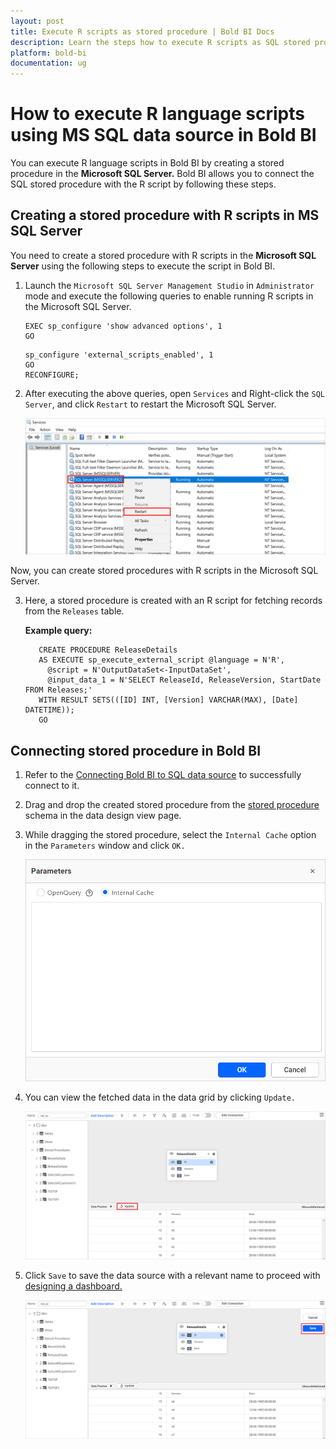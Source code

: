 ```yaml
---
layout: post
title: Execute R scripts as stored procedure | Bold BI Docs
description: Learn the steps how to execute R scripts as SQL stored procedure in Bold BI Cloud based Web designer.
platform: bold-bi
documentation: ug
---
```


# How to execute R language scripts using MS SQL data source in Bold BI

You can execute R language scripts in Bold BI by creating a stored procedure in the **Microsoft SQL Server.** Bold BI allows you to connect the SQL stored procedure with the R script by following these steps.

## Creating a stored procedure with R scripts in MS SQL Server

You need to create a stored procedure with R scripts in the **Microsoft SQL Server** using the following steps to execute the script in Bold BI.

1.	Launch the `Microsoft SQL Server Management Studio` in `Administrator` mode and execute the following queries to enable running R scripts in the Microsoft SQL Server.

        EXEC sp_configure 'show advanced options', 1
        GO
	<!-- -->
        sp_configure 'external_scripts_enabled', 1
        GO
        RECONFIGURE;
		
2.  After executing the above queries, open `Services` and Right-click the `SQL Server`, and click `Restart` to restart the Microsoft SQL Server.

    ![Restart SQL server](/static/assets/cloud/faq/images/restart-sql-server.png#max-width=100%)

Now, you can create stored procedures with R scripts in the Microsoft SQL Server.

3.	Here, a stored procedure is created with an R script for fetching records from the `Releases` table.

      **Example query:**
    
	       CREATE PROCEDURE ReleaseDetails
           AS EXECUTE sp_execute_external_script @language = N'R',
             @script = N'OutputDataSet<-InputDataSet',
             @input_data_1 = N'SELECT ReleaseId, ReleaseVersion, StartDate FROM Releases;'
           WITH RESULT SETS(([ID] INT, [Version] VARCHAR(MAX), [Date] DATETIME));
           GO

## Connecting stored procedure in Bold BI

1.	Refer to the [Connecting Bold BI to SQL data source](https://help.boldbi.com/cloud-bi/working-with-data-source/data-connectors/sql-data-source/#connecting-bold-bi-to-microsoft-sql-server-data-source) to successfully connect to it.

2.	Drag and drop the created stored procedure from the [stored procedure](https://help.boldbi.com/cloud-bi/working-with-data-source/data-connectors/sql-data-source/#connecting-to-stored-procedure-in-sql-server-database) schema in the data design view page. 

3.	While dragging the stored procedure, select the `Internal Cache` option in the `Parameters` window and click `OK.`

    ![Internal cache option](/static/assets/cloud/faq/images/internal-cache.png#max-width=65%)

4.	You can view the fetched data in the data grid by clicking `Update.`

    ![Update option](/static/assets/cloud/faq/images/update-R-records.png#max-width=100%)

5.	Click `Save` to save the data source with a relevant name to proceed with [designing a dashboard.](https://help.boldbi.com/cloud-bi/working-with-dashboards/)

    ![Save option](/static/assets/cloud/faq/images/save-option-r.png#max-width=100%)
